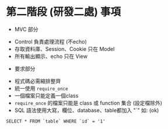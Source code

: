 # 第二階段 (研發二處) 事項

* MVC 部分
 - Control 負責處理流程 (不echo)
 - 存取資料庫、Session、Cookie 只在 Model 
 - 所有輸出顯示、echo 只在 View

* 要求部分
 - 程式碼必需縮排整齊
 - 統一使用 `require_once`
 - 一個檔案只能定義一個class
 - `require_once` 的檔案只能是 class 或 function 集合 (設定檔除外)
 - SQL 語法使用大寫，欄位、database、table都加入 "\`" 如:  (ok)
 
```
SELECT * FROM `table` WHERE `id` = '1'
```
